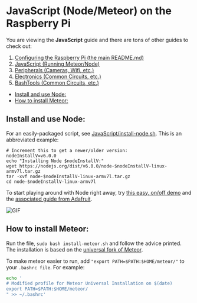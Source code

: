 # JavaScript (Node/Meteor) on the Raspberry Pi

You are viewing the **JavaScript** guide and there are tons of other guides to check out:

1. [Configuring the Raspberry Pi (the main README.md)](JavaScript.md)
2. [JavaScript (Running Meteor/Node)](JavaScript.md)
3. [Peripherals (Cameras, Wifi, etc.)](Peripherals.md)
4. [Electronics (Common Circuits, etc.)](Electronics.md)
5. [BashTools (Common Circuits, etc.)](BashTools.md)

<!-- MarkdownTOC depth="6" autolink="true" bracket="round" -->

- [Install and use Node:](#install-and-use-node)
- [How to install Meteor:](#how-to-install-meteor)

<!-- /MarkdownTOC -->

## Install and use Node:

For an easily-packaged script, see [JavaScript/install-node.sh](JavaScript/install-node.sh). This is an abbreviated example:

```
# Increment this to get a newer/older version:
nodeInstallV=v6.0.0
echo "Installing Node $nodeInstallV:"
wget https://nodejs.org/dist/v6.0.0/node-$nodeInstallV-linux-armv7l.tar.gz
tar -xvf node-$nodeInstallV-linux-armv7l.tar.gz
cd node-$nodeInstallV-linux-armv7l
```

To start playing around with Node right away, try [this easy, on/off demo](https://github.com/fivdi/onoff) and the [associated guide from Adafruit](https://learn.adafruit.com/node-embedded-development?view=all).

![GIF](https://learn.adafruit.com/system/assets/assets/000/021/906/original/raspberry_pi_demo.gif?1448314329)

## How to install Meteor:

Run the file, `sudo bash install-meteor.sh` and follow the advice printed. The installation is based on the [universal fork of Meteor](https://github.com/4commerce-technologies-AG/meteor).

To make meteor easier to run, add `"export PATH=$PATH:$HOME/meteor/"` to your `.bashrc file`. For example:

```bash
echo '
# Modified profile for Meteor Universal Installation on $(date)
export PATH=$PATH:$HOME/meteor/
" >> ~/.bashrc'
```
